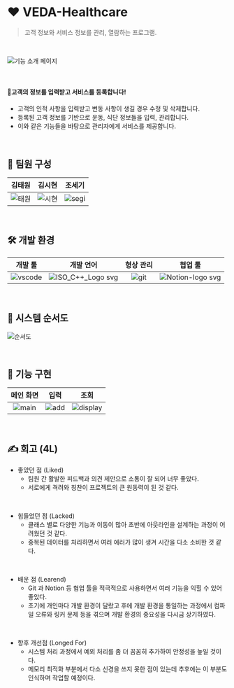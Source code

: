 # ❤ VEDA-Healthcare
> 고객 정보와 서비스 정보를 관리, 열람하는 프로그램.

<br>

![기능 소개 페이지](https://github.com/user-attachments/assets/13f5a0bc-7460-4f50-91f2-793116ed22f4)

</br>

#### 📝고객의 정보를 입력받고 서비스를 등록합니다!
- 고객의 인적 사항을 입력받고 변동 사항이 생길 경우 수정 및 삭제합니다.
- 등록된 고객 정보를 기반으로 운동, 식단 정보들을 입력, 관리합니다.
- 이와 같은 기능들을 바탕으로 관리자에게 서비스를 제공합니다.

<br>

## 👋 팀원 구성
| 김태원 | 김시현 | 조세기 |
| :------: |  :------: | :------: |
|![태원](https://github.com/user-attachments/assets/1953ee28-d0ce-41b9-89b1-8f6242a8e751)|![시현](https://github.com/user-attachments/assets/0da48503-c984-4c63-a9de-64d1fa063e60)|![segi](https://github.com/user-attachments/assets/25bf3446-33d7-419b-8429-71af6514fe9e)|

<br>

## 🛠 개발 환경
| 개발 툴 | 개발 언어 | 형상 관리 | 협업 툴 |
| :------: |  :------: | :------: | :------: |
|![vscode](https://github.com/user-attachments/assets/17fdb173-1182-4a2a-9cd6-f6b5f53f0b5f)|![ISO_C++_Logo svg](https://github.com/user-attachments/assets/83b78f77-19d4-4281-b47a-13cee607b608)|![git](https://github.com/user-attachments/assets/af0fdafa-e05b-48aa-8a0a-3e255382a6ae)|![Notion-logo svg](https://github.com/user-attachments/assets/309cab68-8907-41a6-88e6-815edc9e8e43)|


<br>

## 🧾 시스템 순서도
![순서도](https://github.com/user-attachments/assets/4f0d51a6-953c-4c20-82d8-10ac48bdf418)

<br>


## 🎥 기능 구현
| 메인 화면 | 입력 | 조회 |
| :------: |  :------: | :------: |
|![main](https://github.com/user-attachments/assets/4e228951-d66c-47cf-9750-f7c2d5a72ccf)|![add](https://github.com/user-attachments/assets/486589f7-3812-43a3-9c8e-943fe61ee62d)|![display](https://github.com/user-attachments/assets/0514c1c2-784a-4a4a-bddd-590fa199ae8c)


<br>

## ✍ 회고 (4L)

- 좋았던 점 (Liked)
    - 팀원 간 활발한 피드백과 의견 제안으로 소통이 잘 되어 너무 좋았다.
    - 서로에게 격려와 칭찬이 프로젝트의 큰 원동력이 된 것 같다.

<br>

- 힘들었던 점 (Lacked)
    - 클래스 별로 다양한 기능과 이동이 많아 초반에 아웃라인을 설계하는 과정이 어려웠던 것 같다.
    - 중복된 데이터를 처리하면서 여러 에러가 많이 생겨 시간을 다소 소비한 것 같다.

<br>

- 배운 점 (Learend)
    - Git 과 Notion 등 협업 툴을 적극적으로 사용하면서 여러 기능을 익힐 수 있어 좋았다.
    - 초기에 개인마다 개발 환경이 달랐고 후에 개발 환경을 통일하는 과정에서 컴파일 오류와 링커 문제 등을 겪으며 개발 환경의 중요성을 다시금 상기하였다.

<br>

- 향후 개선점 (Longed For)
    - 시스템 처리 과정에서 예외 처리를 좀 더 꼼꼼히 추가하여 안정성을 높일 것이다.
    - 메모리 최적화 부분에서 다소 신경을 쓰지 못한 점이 있는데 추후에는 이 부분도 인식하며 작업할 예정이다.

